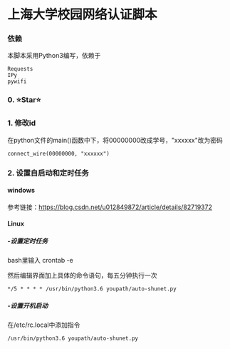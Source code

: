 # 上海大学校园网络认证脚本

### 依赖

本脚本采用Python3编写，依赖于

````
Requests
IPy
pywifi
````

### 0. ⭐Star⭐

### 1. 修改id

在python文件的main()函数中下，将00000000改成学号，"xxxxxx"改为密码

```
connect_wire(00000000, "xxxxxx")
```

### 2. 设置自启动和定时任务

#### windows

参考链接：https://blog.csdn.net/u012849872/article/details/82719372

#### Linux

##### -设置定时任务

bash里输入 crontab -e

然后编辑界面加上具体的命令语句，每五分钟执行一次

````
*/5 * * * * /usr/bin/python3.6 youpath/auto-shunet.py
````

##### -设置开机启动

在/etc/rc.local中添加指令

````
/usr/bin/python3.6 youpath/auto-shunet.py
````
